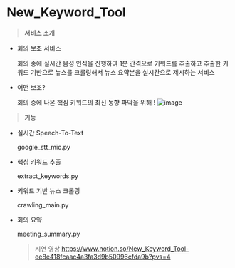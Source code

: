 # New_Keyword_Tool
> **서비스 소개** 
- 회의 보조 서비스
    
    회의 중에 실시간 음성 인식을 진행하여 1분 간격으로 키워드를 추출하고 추출한 키워드 기반으로 뉴스를 크롤링해서 뉴스 요약본을 실시간으로 제시하는 서비스
    
- 어떤 보조?
    
    회의 중에 나온 핵심 키워드의 최신 동향 파악을 위해 !
![image](https://github.com/kimtaekeong/New_Keyword_Tool/assets/113247215/3068b520-c80c-41c7-998b-aa8bb777f6e8)

> **기능**
- 실시간 Speech-To-Text

    google_stt_mic.py
- 핵심 키워드 추출

    extract_keywords.py
- 키워드 기반 뉴스 크롤링

    crawling_main.py
- 회의 요약

    meeting_summary.py

  > 시연 영상
  https://www.notion.so/New_Keyword_Tool-ee8e418fcaac4a3fa3d9b50996cfda9b?pvs=4
